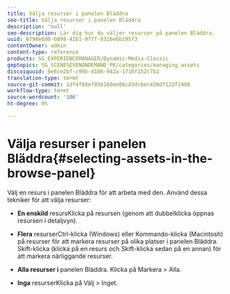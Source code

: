 ```yaml
---
title: Välja resurser i panelen Bläddra
seo-title: Välja resurser i panelen Bläddra
description: 'null'
seo-description: Lär dig hur du väljer resurser på panelen Bläddra.
uuid: 0790e6d0-b898-42b1-977f-8316e6b19573
contentOwner: admin
content-type: reference
products: SG_EXPERIENCEMANAGER/Dynamic-Media-Classic
geptopics: SG_SCENESEVENONDEMAND_PK/categories/managing_assets
discoiquuid: 8e6ce2bf-c99b-4106-942a-1716f152c7b2
translation-type: tm+mt
source-git-commit: 1df4f88ef856160ee06c43dc6ec430df122f2408
workflow-type: tm+mt
source-wordcount: '106'
ht-degree: 0%

---
```



# Välja resurser i panelen Bläddra{#selecting-assets-in-the-browse-panel}

Välj en resurs i panelen Bläddra för att arbeta med den. Använd dessa tekniker för att välja resurser:

* **En enskild**
resursKlicka på resursen (genom att dubbelklicka öppnas resursen i detaljvyn).

* **Flera**
resurserCtrl-klicka (Windows) eller Kommando-klicka (Macintosh) på resurser för att markera resurser på olika platser i panelen Bläddra. Skift-klicka (klicka på en resurs och Skift-klicka sedan på en annan) för att markera närliggande resurser.

* **Alla resurser i**
panelen Bläddra. Klicka på Markera > Alla.

* **Inga**
resurserKlicka på Välj > Inget.
